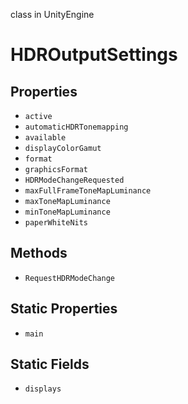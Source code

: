 class in UnityEngine
# HDROutputSettings

## Properties
- `active`
- `automaticHDRTonemapping`
- `available`
- `displayColorGamut`
- `format`
- `graphicsFormat`
- `HDRModeChangeRequested`
- `maxFullFrameToneMapLuminance`
- `maxToneMapLuminance`
- `minToneMapLuminance`
- `paperWhiteNits`
## Methods
- `RequestHDRModeChange`
## Static Properties
- `main`
## Static Fields
- `displays`
